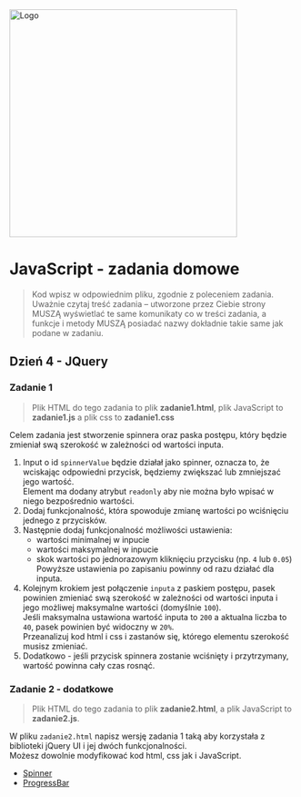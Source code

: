 <img alt="Logo" src="http://coderslab.pl/svg/logo-coderslab.svg" width="400">

# JavaScript - zadania domowe
> Kod wpisz w odpowiednim pliku, zgodnie z poleceniem zadania.
Uważnie czytaj treść zadania – utworzone przez Ciebie strony MUSZĄ wyświetlać te same komunikaty co w treści zadania, a funkcje i metody MUSZĄ posiadać nazwy dokładnie takie same jak podane
w zadaniu.

## Dzień 4 - JQuery

### Zadanie 1

> Plik HTML do tego zadania to plik **zadanie1.html**, plik JavaScript to **zadanie1.js** a plik css to **zadanie1.css**

Celem zadania jest stworzenie spinnera oraz paska postępu, który będzie zmieniał swą szerokość w zależności od wartości inputa.

1. Input o id `spinnerValue` będzie działał jako spinner, oznacza to, że wciskając odpowiedni przycisk, będziemy zwiększać lub zmniejszać jego wartość.  
   Element ma dodany atrybut `readonly` aby nie można było wpisać w niego bezpośrednio wartości.    
2. Dodaj funkcjonalność, która spowoduje zmianę wartości po wciśnięciu jednego z przycisków.  
3. Następnie dodaj funkcjonalność możliwości ustawienia:  
   * wartości minimalnej w inpucie
   * wartości maksymalnej w inpucie
   * skok wartości po jednorazowym kliknięciu przycisku (np. `4` lub `0.05`)
   Powyższe ustawienia po zapisaniu powinny od razu działać dla inputa.
4. Kolejnym krokiem jest połączenie `inputa` z paskiem postępu, pasek powinien zmieniać swą szerokość w zależności od wartości inputa i jego możliwej maksymalne wartości (domyślnie `100`).  
   Jeśli maksymalna ustawiona wartość inputa to `200` a aktualna liczba to `40`, pasek powinien być widoczny w `20%`.  
   Przeanalizuj kod html i css i zastanów się, którego elementu szerokość musisz zmieniać.  
5. Dodatkowo - jeśli przycisk spinnera zostanie wciśnięty i przytrzymany, wartość powinna cały czas rosnąć.   

### Zadanie 2 - dodatkowe

>Plik HTML do tego zadania to plik **zadanie2.html**, a plik JavaScript to **zadanie2.js**.

W pliku `zadanie2.html` napisz wersję zadania 1 taką aby korzystała z biblioteki jQuery UI i jej dwóch funkcjonalności.  
Możesz dowolnie modyfikować kod html, css jak i JavaScript.  

* [Spinner](https://jqueryui.com/spinner/)
* [ProgressBar](https://jqueryui.com/progressbar/)